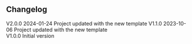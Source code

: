 ## Changelog  
V2.0.0 2024-01-24 Project updated with the new template
V1.1.0 2023-10-06 Project updated with the new template  
V1.0.0 Initial version  

